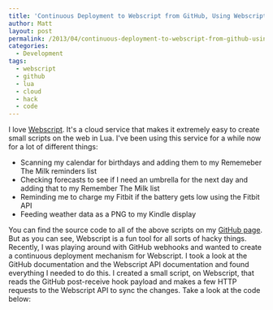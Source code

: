```yaml
---
title: 'Continuous Deployment to Webscript from GitHub, Using Webscript'
author: Matt
layout: post
permalink: /2013/04/continuous-deployment-to-webscript-from-github-using-webscript/
categories:
  - Development
tags:
  - webscript
  - github
  - lua
  - cloud
  - hack
  - code
---
```


I love [Webscript][1]. It's a cloud service that makes it extremely easy to create small scripts on the web in Lua. I've been using this service for a while now for a lot of different things:
- Scanning my calendar for birthdays and adding them to my Rememeber The Milk reminders list
- Checking forecasts to see if I need an umbrella for the next day and adding that to my Remember The Milk list
- Reminding me to charge my Fitbit if the battery gets low using the Fitbit API
- Feeding weather data as a PNG to my Kindle display

 [1]: https://www.webscript.io/

You can find the source code to all of the above scripts on my [GitHub page][2]. But as you can see, Webscript is a fun tool for all sorts of hacky things. Recently, I was playing around with GitHub webhooks and wanted to create a continuous deployment mechanism for Webscript. I took a look at the GitHub documentation and the Webscript API documentation and found everything I needed to do this. I created a small script, on Webscript, that reads the GitHub post-receive hook payload and makes a few HTTP requests to the Webscript API to sync the changes. Take a look at the code below:

<script src="https://gist.github.com/mbmccormick/5447302.js"> </script>

 [2]: https://www.github.com/mbmccormick

